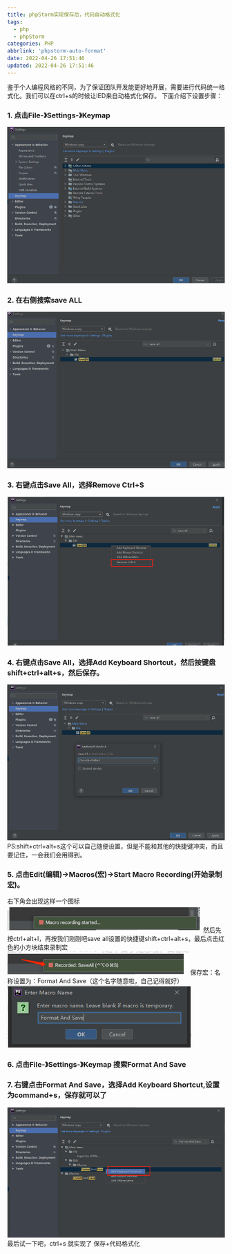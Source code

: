 ```yaml
---
title: phpStorm实现保存后，代码自动格式化
tags:
  - php
  - phpStorm
categories: PHP
abbrlink: 'phpstorm-auto-format'
date: 2022-04-26 17:51:46
updated: 2022-04-26 17:51:46
---
```

鉴于个人编程风格的不同，为了保证团队开发能更好地开展，需要进行代码统一格式化。我们可以在ctrl+s的时候让IED来自动格式化保存。
下面介绍下设置步骤：
### 1. 点击File-》Settings-》Keymap
![](/images/phpstorm_auth_format_1.png)

### 2. 在右侧搜索save ALL
![](/images/phpstorm_auth_format_2.png)

### 3. 右键点击Save All，选择Remove Ctrl+S
![](/images/phpstorm_auth_format_3.png)

### 4. 右键点击Save All，选择Add Keyboard Shortcut，然后按键盘shift+ctrl+alt+s，然后保存。
![](/images/phpstorm_auth_format_4.png)
PS:shift+ctrl+alt+s这个可以自己随便设置，但是不能和其他的快捷键冲突，而且要记住，一会我们会用得到。

### 5. 点击Edit(编辑)->Macros(宏)->Start Macro Recording(开始录制宏)。
右下角会出现这样一个图标
![](/images/phpstorm_auth_format_5.png)
然后先按ctrl+alt+l，再按我们刚刚吧save  all设置的快捷键shift+ctrl+alt+s，最后点击红色的小方块结束录制宏
![](/images/phpstorm_auth_format_6.png)
保存宏：名称设置为：Format And Save（这个名字随意啦，自己记得就好）
![](/images/phpstorm_auth_format_7.png)

### 6. 点击File-》Settings-》Keymap  搜索Format And Save

### 7. 右键点击Format And Save，选择Add Keyboard Shortcut,设置为command+s，保存就可以了
![](/images/phpstorm_auth_format_8.png)
最后试一下吧，ctrl+s 就实现了 保存+代码格式化